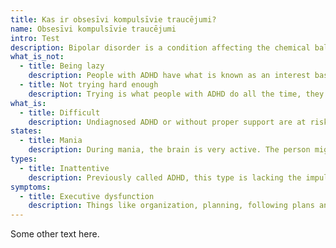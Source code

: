 ```yaml
---
title: Kas ir obsesīvi kompulsīvie traucējumi?
name: Obsesīvi kompulsīvie traucējumi
intro: Test
description: Bipolar disorder is a condition affecting the chemical balance in the brain, that primarily makes it shift between episodes of “up” (feeling energetic) or “down” (feeling depressed). While it is a life-long condition that is not curable, it can be treated effectively with the right medication.
what_is_not:
  - title: Being lazy
    description: People with ADHD have what is known as an interest based nervous system, where they are motivated by novelty, challenge, urgency and interest. This may make doing things they are unmotivated by harder.
  - title: Not trying hard enough
    description: Trying is what people with ADHD do all the time, they just get interrupted by how their bodies and brain work more often than normal people.
what_is:
  - title: Difficult
    description: Undiagnosed ADHD or without proper support are at risk of systematically lower scores in school. The daily burden is simply larger.
states:
  - title: Mania
    description: During mania, the brain is very active. The person might feel euphoric and creative, but also comes with a risk of reckless or impulsive behavior with symptoms listed below. There is also a risk for psychosis. Doing mentally and physically intensive tasks on low or no sleep can be possible.
types:
  - title: Inattentive
    description: Previously called ADHD, this type is lacking the impulsive and hyperactive traits. What is still there is difficulty filtering and focusing.
symptoms:
  - title: Executive dysfunction
    description: Things like organization, planning, following plans and keeping track of items may be harder with ADHD. Having problems with doing essential things such as cleaning can occur due to having a harder time doing things without motivation. Following step-by step guides especially when heard verbally can be difficult.
---
```


Some other text here.
